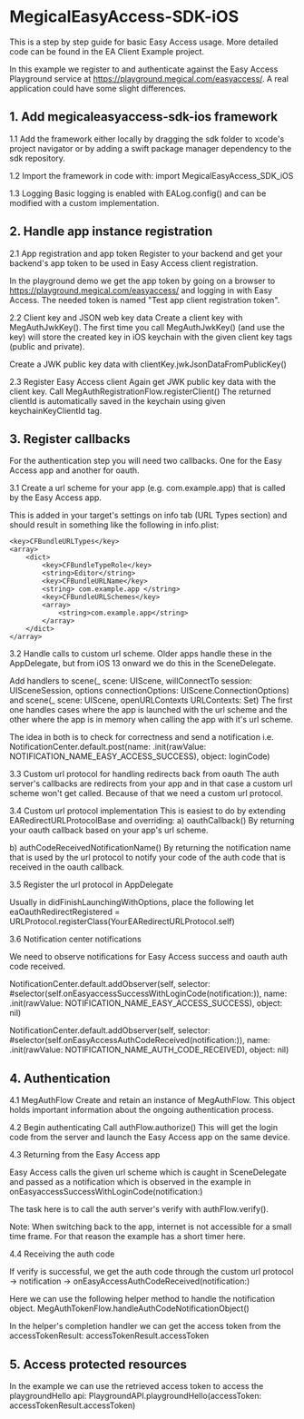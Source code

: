 # MegicalEasyAccess-SDK-iOS

This is a step by step guide for basic Easy Access usage. More detailed code can be found in the EA Client Example project.

In this example we register to and authenticate against the Easy Access Playground service at 
https://playground.megical.com/easyaccess/.
A real application could have some slight differences.


## 1. Add megicaleasyaccess-sdk-ios framework

1.1 Add the framework either locally by dragging the sdk folder to xcode's project navigator or
by adding a swift package manager dependency to the sdk repository.


1.2 Import the framework in code with:
import MegicalEasyAccess_SDK_iOS


1.3 Logging
Basic logging is enabled with EALog.config() and can be modified with a custom implementation.



## 2. Handle app instance registration

2.1 App registration and app token
Register to your backend and get your backend's app token to be used in Easy Access client registration.

In the playground demo we get the app token by going on a browser to
https://playground.megical.com/easyaccess/
and logging in with Easy Access.
The needed token is named "Test app client registration token".


2.2 Client key and JSON web key data
Create a client key with MegAuthJwkKey(). The first time you call MegAuthJwkKey() (and use the key) will store the created key in iOS keychain with the given client key tags (public and private).

Create a JWK public key data with clientKey.jwkJsonDataFromPublicKey()


2.3 Register Easy Access client
Again get JWK public key data with the client key.
Call MegAuthRegistrationFlow.registerClient()
The returned clientId is automatically saved in the keychain using given keychainKeyClientId tag.



## 3. Register callbacks
For the authentication step you will need two callbacks. One for the Easy Access app and another for oauth.


3.1 Create a url scheme for your app (e.g. com.example.app) that is called by the Easy Access app.


This is added in your target's settings on info tab (URL Types section) and should result in something like the following in info.plist:

	<key>CFBundleURLTypes</key>
	<array>
		<dict>
			<key>CFBundleTypeRole</key>
			<string>Editor</string>
			<key>CFBundleURLName</key>
			<string> com.example.app </string>
			<key>CFBundleURLSchemes</key>
			<array>
				<string>com.example.app</string>
			</array>
		</dict>
	</array>


3.2 Handle calls to custom url scheme.
Older apps handle these in the AppDelegate, but from iOS 13 onward we do this in the SceneDelegate.

Add handlers to
scene(_ scene: UIScene, willConnectTo session: UISceneSession, options connectionOptions: UIScene.ConnectionOptions)
and
scene(_ scene: UIScene, openURLContexts URLContexts: Set<UIOpenURLContext>)
The first one handles cases where the app is launched with the url scheme and the other where the app is in memory when calling the app with it's url scheme.

The idea in both is to check for correctness and send a notification i.e.
NotificationCenter.default.post(name: .init(rawValue: NOTIFICATION_NAME_EASY_ACCESS_SUCCESS),
                                                object: loginCode)


3.3 Custom url protocol for handling redirects back from oauth
The auth server's callbacks are redirects from your app and in that case a custom url scheme won't get called.
Because of that we need a custom url protocol.


3.4 Custom url protocol implementation
This is easiest to do by extending EARedirectURLProtocolBase
and overriding:
a) oauthCallback()
By returning your oauth callback based on your app's url scheme.

b) authCodeReceivedNotificationName()
By returning the notification name that is used by the url protocol to notify your code of the auth code that is received in the oauth callback.


3.5 Register the url protocol in AppDelegate

Usually in didFinishLaunchingWithOptions, place the following
let eaOauthRedirectRegistered = URLProtocol.registerClass(YourEARedirectURLProtocol.self)


3.6 Notification center notifications

We need to observe notifications for Easy Access success and oauth auth code received.

NotificationCenter.default.addObserver(self,
                                       selector: #selector(self.onEasyaccessSuccessWithLoginCode(notification:)),
                                       name: .init(rawValue: NOTIFICATION_NAME_EASY_ACCESS_SUCCESS),
                                       object: nil)
        
NotificationCenter.default.addObserver(self,
                                       selector: #selector(self.onEasyAccessAuthCodeReceived(notification:)),
                                       name: .init(rawValue: NOTIFICATION_NAME_AUTH_CODE_RECEIVED),
                                       object: nil)



## 4. Authentication

4.1 MegAuthFlow
Create and retain an instance of MegAuthFlow. This object holds important information about the ongoing authentication process.


4.2 Begin authenticating
Call authFlow.authorize()
This will get the login code from the server and launch the Easy Access app on the same device.


4.3 Returning from the Easy Access app

Easy Access calls the given url scheme which is caught in SceneDelegate and passed as a notification which is observed in the example in onEasyaccessSuccessWithLoginCode(notification:)

The task here is to call the auth server's verify with authFlow.verify().

Note: When switching back to the app, internet is not accessible for a small time frame. For that reason the example has a short timer here.


4.4 Receiving the auth code

If verify is successful, we get the auth code through the custom url protocol -> notification -> onEasyAccessAuthCodeReceived(notification:)

Here we can use the following helper method to handle the notification object.
MegAuthTokenFlow.handleAuthCodeNotificationObject()

In the helper's completion handler we can get the access token from the accessTokenResult:
accessTokenResult.accessToken


## 5. Access protected resources

In the example we can use the retrieved access token to access the playgroundHello api:
PlaygroundAPI.playgroundHello(accessToken: accessTokenResult.accessToken)

